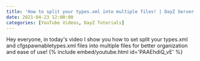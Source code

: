 ```yaml
---
title: 'How to split your types.xml into multiple files! | DayZ Server Management'
date: 2021-04-23 12:00:00
categories: [YouTube Videos, DayZ Tutorials]
---
```

Hey everyone, in today's video I show you how to set split your types.xml and cfgspawnabletypes.xml files into multiple files for better organization and ease of use!
{% include embed/youtube.html id='PAAEhdiQ_vE' %}
